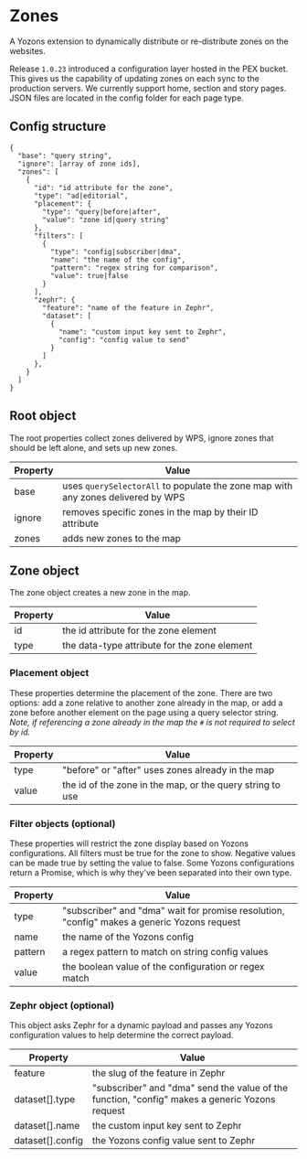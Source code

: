 # Zones
A Yozons extension to dynamically distribute or re-distribute zones on the websites. 

Release `1.0.23` introduced a configuration layer hosted in the PEX bucket. This gives us the capability of updating zones on each sync to the production servers. We currently support home, section and story pages. JSON files are located in the config folder for each page type.

## Config structure

```
{
  "base": "query string",
  "ignore": [array of zone ids],
  "zones": [
    {
      "id": "id attribute for the zone",
      "type": "ad|editorial",
      "placement": {
        "type": "query|before|after",
        "value": "zone id|query string"
      },
      "filters": [
        {
          "type": "config|subscriber|dma",
          "name": "the name of the config",
          "pattern": "regex string for comparison",
          "value": true|false
        }
      ],
      "zephr": {
        "feature": "name of the feature in Zephr",
        "dataset": [
          {
            "name": "custom input key sent to Zephr",
            "config": "config value to send"
          }
        ]
      },
    }
  ]
}
```

## Root object

The root properties collect zones delivered by WPS, ignore zones that should be left alone, and sets up new zones.

| Property | Value |
| --- | --- |
| base | uses `querySelectorAll` to populate the zone map with any zones delivered by WPS |
| ignore | removes specific zones in the map by their ID attribute | 
| zones | adds new zones to the map |

## Zone object

The zone object creates a new zone in the map.

| Property | Value |
| --- | --- |
| id | the id attribute for the zone element |
| type | the data-type attribute for the zone element |

### Placement object

These properties determine the placement of the zone. There are two options: add a zone relative to another zone already in the map, or add a zone before another element on the page using a query selector string. _Note, if referencing a zone already in the map the `#` is not required to select by id._

| Property | Value |
| --- | --- |
| type | "before" or "after" uses zones already in the map | "query" looks for the element on the page |
| value | the id of the zone in the map, or the query string to use |


### Filter objects (optional)

These properties will restrict the zone display based on Yozons configurations. All filters must be true for the zone to show. Negative values can be made true by setting the value to false. Some Yozons configurations return a Promise, which is why they've been separated into their own type.

| Property | Value |
| --- | --- |
| type | "subscriber" and "dma" wait for promise resolution, "config" makes a generic Yozons request |
| name | the name of the Yozons config |
| pattern | a regex pattern to match on string config values |
| value | the boolean value of the configuration or regex match |

### Zephr object (optional)

This object asks Zephr for a dynamic payload and passes any Yozons configuration values to help determine the correct payload.

| Property | Value |
| --- | --- |
| feature | the slug of the feature in Zephr |
| dataset[].type | "subscriber" and "dma" send the value of the function, "config" makes a generic Yozons request | 
| dataset[].name | the custom input key sent to Zephr |
| dataset[].config | the Yozons config value sent to Zephr |
